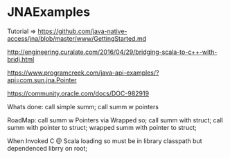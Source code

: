 # JNAExamples
Tutorial => https://github.com/java-native-access/jna/blob/master/www/GettingStarted.md

http://engineering.curalate.com/2016/04/29/bridging-scala-to-c++-with-bridj.html

https://www.programcreek.com/java-api-examples/?api=com.sun.jna.Pointer


https://community.oracle.com/docs/DOC-982919

Whats done: call simple summ;
        call summ w pointers

RoadMap:
        call summ w Pointers via Wrapped so;
        call summ with struct;
        call summ with pointer to struct;
        wrapped summ with pointer to struct;

When Invoked C @ Scala loading so must be in library classpath but dependenced librry on root;